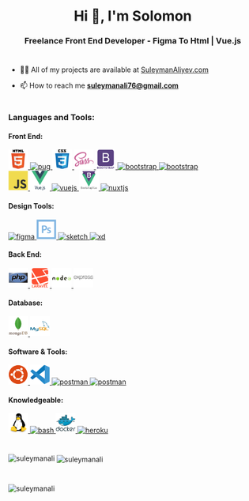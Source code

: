 <h1 align="center">Hi 👋, I'm Solomon</h1>
<h3 align="center" style="margin-bottom: 40px;">Freelance Front End Developer - Figma To Html | Vue.js</h3>

<!-- <p align="left"> <img src="https://komarev.com/ghpvc/?username=suleymanali&label=Profile%20views&color=0e75b6&style=flat" alt="suleymanali" /> </p> -->

- 👨‍💻 All of my projects are available at [SuleymanAliyev.com](SuleymanAliyev.com)

- 📫 How to reach me **suleymanali76@gmail.com**

<div style="margin-bottom: 40px;"></div>

<h3 align="left">Languages and Tools:</h3>

<!-- Front End -->
<h4 align="left">Front End:</h4>

<p>
  <!-- HTML -->
  <a href="https://www.w3.org/html/" target="_blank">
    <img src="https://raw.githubusercontent.com/devicons/devicon/master/icons/html5/html5-original-wordmark.svg" alt="html5" width="40" height="40"/>
  </a>
  <!-- Pug -->
  <a href="https://pugjs.org" target="_blank">
    <img src="https://cdn.worldvectorlogo.com/logos/pug.svg" alt="pug" width="40" height="40"/>
  </a>

  <!-- CSS -->
  <a href="https://www.w3schools.com/css/" target="_blank">
    <img src="https://raw.githubusercontent.com/devicons/devicon/master/icons/css3/css3-original-wordmark.svg" alt="css3" width="40" height="40"/>
  </a>
  <!-- Sass -->
  <a href="https://sass-lang.com" target="_blank">
    <img src="https://raw.githubusercontent.com/devicons/devicon/master/icons/sass/sass-original.svg" alt="sass" width="40" height="40"/>
  </a>
  <!-- Bootstrap -->
  <a href="https://getbootstrap.com" target="_blank">
    <img src="https://raw.githubusercontent.com/devicons/devicon/master/icons/bootstrap/bootstrap-plain-wordmark.svg" alt="bootstrap" width="40" height="40"/>
  </a>
  <!-- Bem -->
  <a href="https://getbootstrap.com" target="_blank">
    <img src="https://avatars.githubusercontent.com/u/223412?s=200&v=4" alt="bootstrap" width="40" height="40"/>
  </a>
  <!-- StoryBook -->
  <a href="https://github.com/storybookjs/storybook" target="_blank">
    <img src="https://avatars.githubusercontent.com/u/22632046?s=200&v=4" alt="bootstrap" width="40" height="40"/>
  </a>
  <br />

  <!-- Tailwind -->
  <!-- <a href="https://tailwindcss.com/" target="_blank">
    <img src="https://www.vectorlogo.zone/logos/tailwindcss/tailwindcss-icon.svg" alt="tailwind" width="40" height="40"/>
  </a> -->

  <!-- JavaScript -->
  <a href="https://developer.mozilla.org/en-US/docs/Web/JavaScript" target="_blank">
    <img src="https://raw.githubusercontent.com/devicons/devicon/master/icons/javascript/javascript-original.svg" alt="javascript" width="40" height="40"/>
  </a>
  <!-- React.js -->
  <!-- <a href="https://reactjs.org/" target="_blank">
    <img src="https://raw.githubusercontent.com/devicons/devicon/master/icons/react/react-original-wordmark.svg" alt="react" width="40" height="40"/>
  </a> -->
  <!-- Vue -->
  <a href="https://vuejs.org/" target="_blank">
    <img src="https://raw.githubusercontent.com/devicons/devicon/master/icons/vuejs/vuejs-original-wordmark.svg" alt="vuejs" width="40" height="40"/>
  </a>
  <!-- Vuex -->
  <a href="https://vuex.vuejs.org/" target="_blank">
    <img src="https://user-images.githubusercontent.com/7110136/29002857-9e802f08-7ab4-11e7-9c31-604b5d0d0c19.png" alt="vuejs" width="40" height="40"/>
  </a>
  <!-- Bootstrap Vue -->
  <a href="https://bootstrap-vue.org/" target="_blank">
    <img src="https://github.com/bootstrap-vue/bootstrap-vue/raw/master/static/banner.png" alt="vuejs" width="40" height="40"/>
  </a>
  <!-- Vuetify -->
  <!-- <a href="https://vuetifyjs.com/en/" target="_blank">
    <img src="https://bestofjs.org/logos/vuetify.svg" alt="vuetify" width="40" height="40"/>
  </a> -->
  <!-- Nuxt.js -->
  <a href="https://nuxtjs.org/" target="_blank">
    <img src="https://camo.githubusercontent.com/49c42d378786095b27eaf4d9b5241612b03abd30705a919aa2aa0efdc5e9d907/68747470733a2f2f6e7578746a732e6f72672f6d6574615f3430302e706e67" alt="nuxtjs" width="40" height="40"/>
  </a>

  <!-- Gulp.js -->
  <!-- <a href="https://gulpjs.com" target="_blank">
    <img src="https://raw.githubusercontent.com/devicons/devicon/master/icons/gulp/gulp-plain.svg" alt="gulp" width="40" height="40"/>
  </a> -->
  <!-- Babel -->
  <!-- <a href="https://babeljs.io/" target="_blank">
    <img src="https://www.vectorlogo.zone/logos/babeljs/babeljs-icon.svg" alt="babel" width="40" height="40"/>
  </a> -->
  <!-- Webpack -->
  <!-- <a href="https://webpack.js.org" target="_blank">
    <img src="https://raw.githubusercontent.com/devicons/devicon/d00d0969292a6569d45b06d3f350f463a0107b0d/icons/webpack/webpack-original-wordmark.svg" alt="webpack" width="40" height="40"/>
  </a> -->

  <!-- Git -->
  <!-- <a href="https://git-scm.com/" target="_blank">
    <img src="https://www.vectorlogo.zone/logos/git-scm/git-scm-icon.svg" alt="git" width="40" height="40"/>
  </a> -->
</p>

<!-- Design Tools -->
<h4>
  Design Tools:
</h4>
<p>
  <!-- Figma -->
  <a href="https://www.figma.com/" target="_blank">
    <img src="https://www.vectorlogo.zone/logos/figma/figma-icon.svg" alt="figma" width="40" height="40"/>
  </a>
  <!-- Photoshop -->
  <a href="https://www.photoshop.com/en" target="_blank">
    <img src="https://raw.githubusercontent.com/devicons/devicon/master/icons/photoshop/photoshop-line.svg" alt="photoshop" width="40" height="40"/>
  </a>
  <!-- Skecth -->
  <a href="https://www.sketch.com/" target="_blank">
    <img src="https://www.vectorlogo.zone/logos/sketchapp/sketchapp-icon.svg" alt="sketch" width="40" height="40"/>
  </a>
  <!-- Adobe XD -->
  <a href="https://www.adobe.com/products/xd.html" target="_blank">
    <img src="https://cdn.worldvectorlogo.com/logos/adobe-xd.svg" alt="xd" width="40" height="40"/>
  </a>
</p>

<!-- Back End -->
<h4>
  Back End:
</h4>

<p>
  <!-- PHP -->
  <a href="https://www.php.net" target="_blank">
    <img src="https://raw.githubusercontent.com/devicons/devicon/master/icons/php/php-original.svg" alt="php" width="40" height="40"/>
  </a>
  <!-- Laravel -->
  <a href="https://laravel.com/" target="_blank">
    <img src="https://raw.githubusercontent.com/devicons/devicon/master/icons/laravel/laravel-plain-wordmark.svg" alt="laravel" width="40" height="40"/>
  </a>
  <!-- Node -->
  <a href="https://nodejs.org" target="_blank">
    <img src="https://raw.githubusercontent.com/devicons/devicon/master/icons/nodejs/nodejs-original-wordmark.svg" alt="nodejs" width="40" height="40"/>
  </a>
  <!-- Express -->
  <a href="https://expressjs.com" target="_blank">
    <img src="https://raw.githubusercontent.com/devicons/devicon/master/icons/express/express-original-wordmark.svg" alt="express" width="40" height="40"/>
  </a>
</p>

<!-- Database -->
<h4>
  Database:
</h4>

<p>
  <!-- MongoDB -->
  <a href="https://www.mongodb.com/" target="_blank">
    <img src="https://raw.githubusercontent.com/devicons/devicon/master/icons/mongodb/mongodb-original-wordmark.svg" alt="mongodb" width="40" height="40"/>
  </a>
  <!-- MySql -->
  <a href="https://www.mysql.com/" target="_blank">
    <img src="https://raw.githubusercontent.com/devicons/devicon/master/icons/mysql/mysql-original-wordmark.svg" alt="mysql" width="40" height="40"/>
  </a>
</p>


<!-- Software -->
<h4>
  Software & Tools:
</h4>

<p>
  <!-- Ubuntu -->
  <a href="https://ubuntu.com/" target="_blank">
    <img src="https://raw.githubusercontent.com/devicons/devicon/9f4f5cdb393299a81125eb5127929ea7bfe42889/icons/ubuntu/ubuntu-plain.svg" alt="docker" width="40" height="40"/>
  </a>
  
  <!-- VS Code -->
  <a href="https://code.visualstudio.com/" target="_blank">
    <img src="https://raw.githubusercontent.com/devicons/devicon/9f4f5cdb393299a81125eb5127929ea7bfe42889/icons/vscode/vscode-original.svg" alt="docker" width="40" height="40"/>
  </a>
  
  <!-- Postman -->
  <a href="https://postman.com" target="_blank">
    <img src="https://www.vectorlogo.zone/logos/getpostman/getpostman-icon.svg" alt="postman" width="40" height="40"/>
  </a>

  <!-- Sublime Merge -->
  <a href="https://www.sublimemerge.com/" target="_blank">
    <img src="https://user-images.githubusercontent.com/3800914/54345403-0bc27000-4654-11e9-8ca4-0f417a70819e.png" alt="postman" width="40" height="40"/>
  </a>
  
  <!-- Zapier -->
  <!-- <a href="https://zapier.com" target="_blank">
    <img src="https://www.vectorlogo.zone/logos/zapier/zapier-icon.svg" alt="zapier" width="40" height="40"/>
  </a> -->
</p>

<!-- Other -->
<h4>
  Knowledgeable:
</h4>

<p>
  <!-- Electron.js -->
  <!-- <a href="https://www.electronjs.org" target="_blank">
    <img src="https://raw.githubusercontent.com/devicons/devicon/master/icons/electron/electron-original.svg" alt="electron" width="40" height="40"/>
  </a> -->

  <!-- Linux -->
  <a href="https://www.linux.org/" target="_blank">
    <img src="https://raw.githubusercontent.com/devicons/devicon/master/icons/linux/linux-original.svg" alt="linux" width="40" height="40"/>
  </a>
  <!-- Bash -->
  <a href="https://www.gnu.org/software/bash/" target="_blank">
    <img src="https://www.vectorlogo.zone/logos/gnu_bash/gnu_bash-icon.svg" alt="bash" width="40" height="40"/>
  </a>

  <!-- Docker -->
  <a href="https://www.docker.com/" target="_blank">
    <img src="https://raw.githubusercontent.com/devicons/devicon/master/icons/docker/docker-original-wordmark.svg" alt="docker" width="40" height="40"/>
  </a>
  <!-- Heroku -->
  <a href="https://heroku.com" target="_blank">
    <img src="https://www.vectorlogo.zone/logos/heroku/heroku-icon.svg" alt="heroku" width="40" height="40"/>
  </a>
  
  <!-- Selenium -->
  <!-- <a href="https://www.selenium.dev" target="_blank">
    <img src="https://raw.githubusercontent.com/detain/svg-logos/780f25886640cef088af994181646db2f6b1a3f8/svg/selenium-logo.svg" alt="selenium" width="40" height="40"/>
  </a> -->
</p>

<div style="margin-bottom: 40px;"></div>

<p><img align="left" src="https://github-readme-stats.vercel.app/api/top-langs?username=suleymanali&show_icons=true&locale=en&layout=compact" alt="suleymanali" /></p>

<div style="margin-bottom: 40px;"></div>

<p>&nbsp;<img align="center" src="https://github-readme-stats.vercel.app/api?username=suleymanali&show_icons=true&locale=en" alt="suleymanali" /></p>

<div style="margin-bottom: 40px;"></div>

<p><img align="center" src="https://github-readme-streak-stats.herokuapp.com/?user=suleymanali&" alt="suleymanali" /></p>
